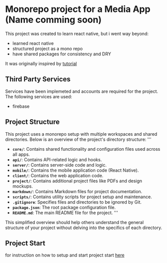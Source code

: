 
# Monorepo project for a Media App (Name comming soon)

This project was created to learn react native, but i went way beyond:
- learned react native
- structured project as a mono repo
- have shared packages for consistency and DRY

It was originally inspired by [tutorial](https://www.youtube.com/watch?v=ZBCUegTZF7M&t=86s)

<!-- The changes from the original project have been documented [here](./markdown//changes.md) -->

## Third Party Services
Services have been implemeted and accounts are required for the project. The following services are used:
 - firebase

## Project Structure

This project uses a monorepo setup with multiple workspaces and shared directories. Below is an overview of the project's directory structure:
'''
- **`core/`**: Contains shared functionality and configuration files used across all apps.
- **`api/`**: Contains API-related logic and hooks.
- **`server/`**: Contains server-side code and logic.
- **`mobile/`**: Contains the mobile application code (React Native).
- **`client/`**: Contains the web application code.
- **`project/`**: Contains additional project files like PDFs and design mockups.
- **`markdown/`**: Contains Markdown files for project documentation.
- **`scripts/`**: Contains utility scripts for project setup and maintenance.
- **`.gitignore`**: Specifies files and directories to be ignored by Git.
- **`package.json`**: The root package configuration file.
- **`README.md`**: The main README file for the project.
'''

This simplified overview should help others understand the general structure of your project without delving into the specifics of each directory.



## Project Start

for instruction on how to setup and start project start [here](./markdown//serverStart.md)
